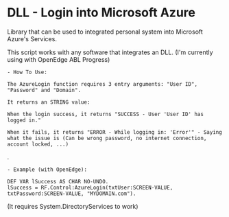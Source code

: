 # DLL - Login into Microsoft Azure

Library that can be used to integrated personal system into Microsoft Azure's Services.

This script works with any software that integrates an DLL.
(I'm currently using with OpenEdge ABL Progress)



	- How To Use:

	The AzureLogin function requires 3 entry arguments: "User ID", "Password" and "Domain".

	It returns an STRING value:

	When the login success, it returns "SUCCESS - User 'User ID' has logged in."

	When it fails, it returns "ERROR - While logging in: 'Error'" - Saying what the issue is (Can be wrong password, no internet connection, account locked, ...)

.

	- Example (with OpenEdge):

	DEF VAR lSuccess AS CHAR NO-UNDO.
	lSuccess = RF.Control:AzureLogin(txtUser:SCREEN-VALUE, txtPassword:SCREEN-VALUE, "MYDOMAIN.com").

(It requires System.DirectoryServices to work)
